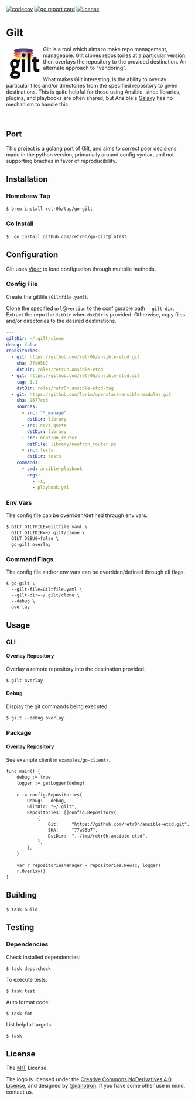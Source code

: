 [![codecov](https://img.shields.io/codecov/c/github/retr0h/go-gilt?token=clAMnFQCEQ&style=flat-square)](https://codecov.io/gh/retr0h/go-gilt)
[![go report card](https://goreportcard.com/badge/github.com/retr0h/go-gilt?style=flat-square)](https://goreportcard.com/report/github.com/retr0h/go-gilt)
[![license](https://img.shields.io/badge/license-MIT-brightgreen.svg?style=flat-square)](LICENSE)

# Gilt

<img src="asset/gilt.png" align="left" width=20% height=20%>

Gilt is a tool which aims to make repo management, manageable.  Gilt
clones repositories at a particular version, then overlays the repository to
the provided destination.  An alternate approach to "vendoring".

What makes Gilt interesting, is the ability to overlay particular files and/or
directories from the specified repository to given destinations.  This is quite
helpful for those using Ansible, since libraries, plugins, and playbooks are
often shared, but Ansible's [Galaxy][] has no mechanism to handle this.

<br clear="left"/>

## Port

This project is a golang port of [Gilt][], and aims to correct poor decisions
made in the python version, primarially around config syntax, and not supporting
braches in favor of reproducibility.

## Installation

### Homebrew Tap

    $ brew install retr0h/tap/go-gilt

### Go Install

    $  go install github.com/retr0h/go-gilt@latest

## Configuration

Gilt uses [Viper][] to load configuation through multpile methods.

### Config File

Create the giltfile (`Giltfile.yaml`).

Clone the specified `url`@`version` to the configurable path `--gilt-dir`.
Extract the repo the `dstDir` when `dstDir` is provided.  Otherwise, copy files
and/or directories to the desired destinations.

```yaml
---
giltDir: ~/.gilt/clone
debug: false
repositories:
  - git: https://github.com/retr0h/ansible-etcd.git
    sha: 77a95b7
    dstDir: roles/retr0h.ansible-etcd
  - git: https://github.com/retr0h/ansible-etcd.git
    tag: 1.1
    dstDir: roles/retr0h.ansible-etcd-tag
  - git: https://github.com/lorin/openstack-ansible-modules.git
    sha: 2677cc3
    sources:
      - src: "*_manage"
        dstDir: library
      - src: nova_quota
        dstDir: library
      - src: neutron_router
        dstFile: library/neutron_router.py
      - src: tests
        dstDir: tests
    commands:
      - cmd: ansible-playbook
        args:
          - -i,
          - playbook.yml
```

### Env Vars

The config file can be overriden/defined through env vars.

    $ GILT_GILTFILE=Giltfile.yaml \
      GILT_GILTDIR=~/.gilt/clone \
      GILT_DEBUG=false \
      go-gilt overlay

### Command Flags

The config file and/or env vars can be overriden/defined through cli flags.

    $ go-gilt \
      --gilt-file=Giltfile.yaml \
      --gilt-dir=~/.gilt/clone \
      --debug \
      overlay

## Usage

### CLI

#### Overlay Repository

Overlay a remote repository into the destination provided.

    $ gilt overlay

#### Debug

Display the git commands being executed.

    $ gilt --debug overlay

### Package

#### Overlay Repository

See example client in `examples/go-client/`.

```golang
func main() {
	debug := true
	logger := getLogger(debug)

	c := config.Repositories{
		Debug:   debug,
		GiltDir: "~/.gilt",
		Repositories: []config.Repository{
			{
				Git:     "https://github.com/retr0h/ansible-etcd.git",
				SHA:     "77a95b7",
				DstDir:  "../tmp/retr0h.ansible-etcd",
			},
		},
	}

	var r repositoriesManager = repositories.New(c, logger)
	r.Overlay()
}
```

## Building

    $ task build

## Testing

### Dependencies

Check installed dependencies:

    $ task deps:check

To execute tests:

    $ task test

Auto format code:

    $ task fmt

List helpful targets:

    $ task

## License

The [MIT][] License.

The logo is licensed under the [Creative Commons NoDerivatives 4.0 License][],
and designed by [@nanotron][].
If you have some other use in mind, contact us.

[Galaxy]: https://docs.ansible.com/ansible/latest/reference_appendices/galaxy.html
[Gilt]: http://gilt.readthedocs.io/en/latest/
[Viper]: https://github.com/spf13/viper
[MIT]: LICENSE
[Creative Commons NoDerivatives 4.0 License]: https://creativecommons.org/licenses/by-nd/4.0/
[@nanotron]: https://github.com/nanotron
